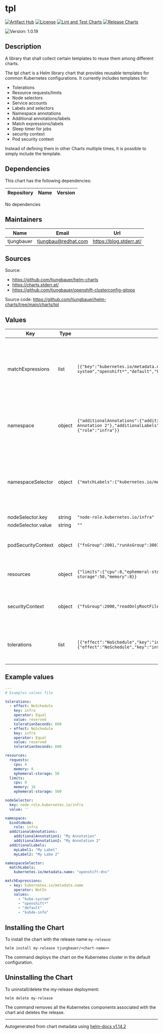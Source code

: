 

# tpl

  [![Artifact Hub](https://img.shields.io/endpoint?url=https://artifacthub.io/badge/repository/openshift-bootstraps)](https://artifacthub.io/packages/search?repo=openshift-bootstraps)
  [![License](https://img.shields.io/badge/License-Apache_2.0-blue.svg)](https://opensource.org/licenses/Apache-2.0)
  [![Lint and Test Charts](https://github.com/tjungbauer/helm-charts/actions/workflows/lint_and_test_charts.yml/badge.svg)](https://github.com/tjungbauer/helm-charts/actions/workflows/lint_and_test_charts.yml)
  [![Release Charts](https://github.com/tjungbauer/helm-charts/actions/workflows/release.yml/badge.svg)](https://github.com/tjungbauer/helm-charts/actions/workflows/release.yml)

  ![Version: 1.0.19](https://img.shields.io/badge/Version-1.0.19-informational?style=flat-square)

 

  ## Description

  A library that shall collect certain templates to reuse them among different charts.

The tpl chart is a Helm library chart that provides reusable templates for common Kubernetes configurations. It currently includes templates for:

* Tolerations
* Resource requests/limits
* Node selectors
* Service accounts
* Labels and selectors
* Namespace annotations
* Additional annotations/labels
* Match expressions/labels
* Sleep timer for jobs
* security context
* Pod security context

Instead of defining them in other Charts multiple times, it is possible to simply include the template.

## Dependencies

This chart has the following dependencies:

| Repository | Name | Version |
|------------|------|---------|

No dependencies

## Maintainers

| Name | Email | Url |
| ---- | ------ | --- |
| tjungbauer | <tjungbau@redhat.com> | <https://blog.stderr.at/> |

## Sources
Source:
* <https://github.com/tjungbauer/helm-charts>
* <https://charts.stderr.at/>
* <https://github.com/tjungbauer/openshift-clusterconfig-gitops>

Source code: https://github.com/tjungbauer/helm-charts/tree/main/charts/tpl

## Values

| Key | Type | Default | Description |
|-----|------|---------|-------------|
| matchExpressions | list | `[{"key":"kubernetes.io/metadata.name","operator":"NotIn","values":["kube-system","openshift*","default","kubde-info"]}]` | Deine a metchExpression to use key, oeprator, value pairs. <br /> Example include (used in chart admin-networkpolicies)  spec:  subject:    {{- if .subject.namespaces }}    namespaces:      {{- if .subject.namespaces.matchExpressions }}      matchExpressions:        {{- range .subject.namespaces.matchExpressions }}        {{- include "tpl.matchExpressions" . | indent 4 }}        {{- end }}      {{- end }}      {{- if .subject.namespaces.matchLabels }}      {{- include "tpl.matchLabels" .subject.namespaces.matchLabels | indent 4 }}      {{- end }}    {{- end }} |
| namespace | object | `{"additionalAnnotations":{"additionalAnnotation1":"My Annotation","additionalAnnotation2":"My Annotation 2"},"additionalLabels":{"myLabel1":"My Label","myLabel2":"My Labe 2"},"bindtoNode":{"role":"infra"}}` | If you want to annotate a namespace to run on a specific node configure the following annotations <br /> Example include:    {{- if .Values.namespace.bindtoNode }}    {{- if .Values.namespace.bindtoNode.role }}    {{- include "tpl.bindtoNode" .Values.namespace.bindtoNode | nindent 4 }}    {{- end }}    {{- end }}    {{- include "tpl.additionalAnnotations" .Values.namespace.additionalAnnotations | indent 4 }}    {{- include "tpl.additionalLabels" .Values.namespace.additionalLabels | indent 4 }} |
| namespaceSelector | object | `{"matchLabels":{"kubernetes.io/metadata.name":"openshift-dns"}}` | Define a NamespaceSelector and the required labels <br /> Example include (used in chart admin-networkpolicies)  spec:  subject:    {{- if .subject.namespaces }}    namespaces:      {{- if .subject.namespaces.matchExpressions }}      matchExpressions:        {{- range .subject.namespaces.matchExpressions }}        {{- include "tpl.matchExpressions" . | indent 4 }}        {{- end }}      {{- end }}      {{- if .subject.namespaces.matchLabels }}      {{- include "tpl.matchLabels" .subject.namespaces.matchLabels | indent 4 }}      {{- end }}    {{- end }} |
| nodeSelector.key | string | `"node-role.kubernetes.io/infra"` |  |
| nodeSelector.value | string | `""` |  |
| podSecurityContext | object | `{"fsGroup":2001,"runAsGroup":3001,"runAsNonRoot":true,"runAsUser":1001}` | Pod-level security context <br /> Example include: {{- if .Values.podSecurityContext }} {{ include "tpl.podSecurityContext" .Values.podSecurityContext | indent 2 }} {{- end }} |
| resources | object | `{"limits":{"cpu":8,"ephemeral-storage":500,"memory":16},"requests":{"cpu":4,"ephemeral-storage":50,"memory":8}}` | If you want to define resources <br /> Example include: {{- if .Values.resources }} {{ include "tpl.resources" .Values.resources  | indent 0 }} {{- end }} |
| securityContext | object | `{"fsGroup":2000,"readOnlyRootFilesystem":true,"runAsGroup":3000,"runAsNonRoot":true,"runAsUser":1000}` | Security context configuration for containers <br /> Example include: {{- if .Values.securityContext }} {{ include "tpl.securityContext" .Values.securityContext | indent 2 }} {{- end }} |
| tolerations | list | `[{"effect":"NoSchedule","key":"infra","operator":"Equal","tolerationSeconds":600,"value":"reserved"},{"effect":"NoSchedule","key":"infra","operator":"Equal","tolerationSeconds":600,"value":"reserved"}]` | If you want this component to only run on specific nodes, you can configure tolerations of tainted nodes. <br /> Example include: {{- if .Values.tolerations }} {{ include "tpl.tolerations" .Values.tolerations  | indent 0 }} {{- end }} |

## Example values

```yaml
---
# Examples values file

tolerations:
  - effect: NoSchedule
    key: infra
    operator: Equal
    value: reserved
    tolerationSeconds: 600
  - effect: NoSchedule
    key: infra
    operator: Equal
    value: reserved
    tolerationSeconds: 600

resources:
  requests:
    cpu: 4
    memory: 8
    ephemeral-storage: 50
  limits:
    cpu: 8
    memory: 16
    ephemeral-storage: 500

nodeSelector:
  key: node-role.kubernetes.io/infra
  value: ''

namespace:
  bindtoNode:
    role: infra
  additionalAnnotations:
    additionalAnnotation1: "My Annotation"
    additionalAnnotation2: "My Annotation 2"
  additionalLabels:
    myLabel1: "My Label"
    myLabel2: "My Labe 2"

namespaceSelector:         
  matchLabels:
    kubernetes.io/metadata.name: "openshift-dns"

matchExpressions:   
  - key: kubernetes.io/metadata.name
    operator: NotIn
    values:
      - "kube-system"
      - "openshift*"
      - "default"
      - "kubde-info" 

```

## Installing the Chart

To install the chart with the release name `my-release`:

```console
helm install my-release tjungbauer/<chart-name>>
```

The command deploys the chart on the Kubernetes cluster in the default configuration.

## Uninstalling the Chart

To uninstall/delete the my-release deployment:

```console
helm delete my-release
```

The command removes all the Kubernetes components associated with the chart and deletes the release.

----------------------------------------------
Autogenerated from chart metadata using [helm-docs v1.14.2](https://github.com/norwoodj/helm-docs/releases/v1.14.2)
